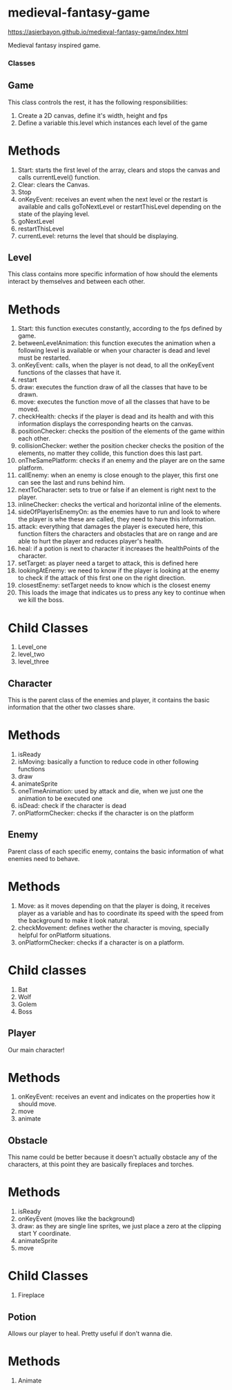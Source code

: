 # medieval-fantasy-game

https://asierbayon.github.io/medieval-fantasy-game/index.html

Medieval fantasy inspired game.

### Classes

## Game
This class controls the rest, it has the following responsibilities:
1. Create a 2D canvas, define it's width, height and fps
2. Define a variable this.level which instances each level of the game

# Methods
1. Start: starts the first level of the array, clears and stops the canvas and calls currentLevel() function.
2. Clear: clears the Canvas.
3. Stop
4. onKeyEvent: receives an event when the next level or the restart is available and calls goToNextLevel or restartThisLevel depending on the state of the playing level.
5. goNextLevel
6. restartThisLevel
5. currentLevel: returns the level that should be displaying.

## Level
This class contains more specific information of how should the elements interact by themselves and between each other.

# Methods
1. Start: this function executes constantly, according to the fps defined by game.
2. betweenLevelAnimation: this function executes the animation when a following level is available or when your character is dead and level must be restarted.
3. onKeyEvent: calls, when the player is not dead, to all the onKeyEvent functions of the classes that have it.
4. restart
5. draw: executes the function draw of all the classes that have to be drawn.
6. move: executes the function move of all the classes that have to be moved.
7. checkHealth: checks if the player is dead and its health and with this information displays the corresponding hearts on the canvas.
8. positionChecker: checks the position of the elements of the game within each other.
9. collisionChecker: wether the position checker checks the position of the elements, no matter they collide, this function does this last part.
10. onTheSamePlatform: checks if an enemy and the player are on the same platform.
11. callEnemy: when an enemy is close enough to the player, this first one can see the last and runs behind him.
12. nextToCharacter: sets to true or false if an element is right next to the player.
13. inlineChecker: checks the vertical and horizontal inline of the elements.
14. sideOfPlayerIsEnemyOn: as the enemies have to run and look to where the player is whe these are called, they need to have this information.
15. attack: everything that damages the player is executed here, this function filters the characters and obstacles that are on range and are able to hurt the player and reduces player's health.
16. heal: if a potion is next to character it increases the healthPoints of the character.
17. setTarget: as player need a target to attack, this is defined here
18. lookingAtEnemy: we need to know if the player is looking at the enemy to check if the attack of this first one on the right direction.
19. closestEnemy: setTarget needs to know which is the closest enemy
20. This loads the image that indicates us to press any key to continue when we kill the boss.

# Child Classes
1. Level_one
2. level_two
3. level_three

## Character
This is the parent class of the enemies and player, it contains the basic information that the other two classes share.

# Methods
1. isReady
2. isMoving: basically a function to reduce code in other following functions
3. draw
4. animateSprite
5. oneTimeAnimation: used by attack and die, when we just one the animation to be executed one
6. isDead: check if the character is dead
7. onPlatformChecker: checks if the character is on the platform

## Enemy
Parent class of each specific enemy, contains the basic information of what enemies need to behave.

# Methods
1. Move: as it moves depending on that the player is doing, it receives player as a variable and has to coordinate its speed with the speed from the background to make it look natural.
2. checkMovement: defines wether the character is moving, specially helpful for onPlatform situations.
3. onPlatformChecker: checks if a character is on a platform.

# Child classes
1. Bat
2. Wolf
3. Golem
4. Boss

## Player
Our main character!

# Methods
1. onKeyEvent: receives an event and indicates on the properties how it should move.
2. move
3. animate

## Obstacle
This name could be better because it doesn't actually obstacle any of the characters, at this point they are basically fireplaces and torches.

# Methods
1. isReady
2. onKeyEvent (moves like the background)
3. draw: as they are single line sprites, we just place a zero at the clipping start Y coordinate.
4. animateSprite
5. move

# Child Classes
1. Fireplace

## Potion
Allows our player to heal. Pretty useful if don't wanna die.

# Methods
1. Animate

